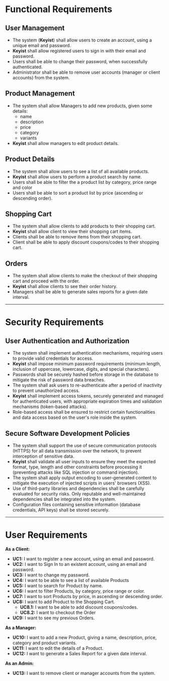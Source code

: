 
# Functional Requirements

## User Management
- The system (**Keyist**) shall allow users to create an account, using a unique email and password.
- **Keyist** shall allow registered users to sign in with their email and password.
- Users shall be able to change their password, when successfully authenticated.
- Administrator shall be able to remove user accounts (manager or client accounts) from the system.

## Product Management
- The system shall allow Managers to add new products, given some details:
  - name
  - description
  - price
  - category
  - variants
- **Keyist** shall allow managers to edit product details.

## Product Details
- The system shall allow users to see a list of all available products.
- **Keyist** shall allow users to perform a product search by name.
- Users shall be able to filter the a product list by category, price range and color
- Users shall be able to sort a product list by price (ascending or descending order).

## Shopping Cart
- The system shall allow clients to add products to their shopping cart.
- **Keyist** shall allow client to view their shopping cart items.
- Clients shall be able to remove items from their shopping cart.
- Client shall be able to apply discount coupons/codes to their shopping cart.

## Orders
- The system shall allow clients to make the checkout of their shopping cart and proceed with the order.
- **Keyist** shall allow clients to see their order history.
- Managers shall be able to generate sales reports for a given date interval.

---

# Security Requirements

## User Authentication and Authorization
- The system shall implement authentication mechanisms, requiring users to provide valid credentials for access.
- **Keyist** shall impose minimum password requirements (minimum length, inclusion of uppercase, lowercase, digits, and special characters).
- Passwords shall be securely hashed before storage in the database to mitigate the risk of password data breaches.
- The system shall ask users to re-authenticate after a period of inactivity to prevent unauthorized access.
- **Keyist** shall implement access tokens, securely generated and managed for authenticated users, with appropriate expiration times and validation mechanisms (token-based attacks).
- Role-based access shall be ensured to restrict certain functionalities and data access based on the user's role inside the system.


## Secure Software Development Policies
- The system shall support the use of secure communication protocols (HTTPS) for all data transmission over the network, to prevent interception of sensitive data.
- **Keyist** shall validate all user inputs to ensure they meet the expected format, type, length and other constraints before processing it (preventing attacks like SQL injection or command injection).
- The system shall apply output encoding to user-generated content to mitigate the execution of injected scripts in users' browsers (XSS).
- Use of third-party libraries and dependencies shall be carefully evaluated for security risks. Only reputable and well-maintained dependencies shall be integrated into the system.
- Configuration files containing sensitive information (database credentials, API keys) shall be stored securely.

---

# User Requirements
**As a Client:**
- **UC1:** I want to register a new account, using an email and password.
- **UC2:** I want to Sign In to an existent account, using an email and password.
- **UC3:** I want to change my password.
- **UC4:** I want to be able to see a list of available Products
- **UC5:** I want to search for Product by name.
- **UC6:** I want to filter Products, by category, price range or color.
- **UC7:** I want to sort Products by price, in ascending or descending order.
- **UC8:** I want to add Product to the Shopping Cart.
  - **UC8.1:** I want to be able to add discount coupons/codes.
  - **UC8.2:** I want to checkout the Order
- **UC9:** I want to see my previous Orders.

**As a Manager:**
- **UC10:** I want to add a new Product, giving a name, description, price, category and product variants.
- **UC11:** I want to edit the details of a Product.
- **UC12:** I want to generate a Sales Report for a given date interval.

**As an Admin:**
- **UC13:** I want to remove client or manager accounts from the system.

